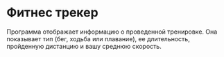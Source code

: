 # Фитнес трекер
Программа отображает информацию о проведенной тренировке. Она показывает тип (бег, ходьба или плавание), ее длительность, пройденную дистанцию и вашу среднюю скорость.